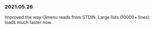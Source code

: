 ### 2021.05.26

Improved the way i3menu reads from STDIN.
Large lists (10000+ lines) loads much faster now.
